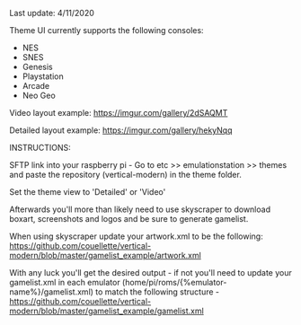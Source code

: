 Last update: 4/11/2020

Theme UI currently supports the following consoles:
- NES
- SNES
- Genesis
- Playstation
- Arcade
- Neo Geo

Video layout example: https://imgur.com/gallery/2dSAQMT

Detailed layout example: https://imgur.com/gallery/hekyNqq


INSTRUCTIONS:

SFTP link into your raspberry pi - Go to etc >> emulationstation >> themes and paste the repository (vertical-modern) in the theme folder.

Set the theme view to 'Detailed' or 'Video'

Afterwards you'll more than likely need to use skyscraper to download boxart, screenshots and logos and be sure to generate gamelist.

When using skyscraper update your artwork.xml to be the following: https://github.com/couellette/vertical-modern/blob/master/gamelist_example/artwork.xml

With any luck you'll get the desired output - if not you'll need to update your gamelist.xml in each emulator (home/pi/roms/{%emulator-name%}/gamelist.xml) to match the following structure - https://github.com/couellette/vertical-modern/blob/master/gamelist_example/gamelist.xml

